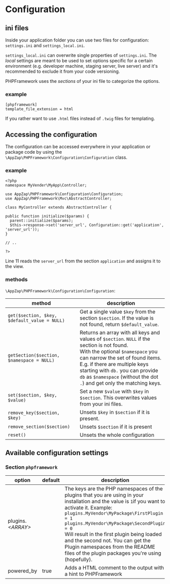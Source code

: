 # Configuration

## ini files

Inside your application folder you can use two files for configuration: `settings.ini` and `settings_local.ini`.

`settings_local.ini` can overwrite single properties of `settings.ini`. The *local* settings are meant to be used to set options specific for a certain environment (e.g. developer machine, staging server, live server) and it's recommended to exclude it from your code versioning.

PHPFramework uses the *sections* of your ini file to categorize the options.

### example

    [phpframework]
    template_file_extension = html

If you rather want to use `.html` files instead of `.twig` files for templating.

## Accessing the configuration

The configuration can be accessed everywhere in your application or package code by using the `\AppZap\PHPFramework\Configuration\Configuration` class.

### example

    <?php
    namespace MyVender\MyApp\Controller;

    use AppZap\PHPFramework\Configuration\Configuration;
    use AppZap\PHPFramework\Mvc\AbstractController;

    class MyController extends AbstractController {

    public function initialize($params) {
      parent::initialize($params);
      $this->response->set('server_url', Configuration::get('application', 'server_url'));
    }

    // ..

    ?>

Line 11 reads the `server_url` from the section `application` and assigns it to the view.

### methods

`\AppZap\PHPFramework\Configuration\Configuration`:

| method | description |
| ------ | ----------- |
| `get($section, $key, $default_value = NULL)` | Get a single value `$key` from the section `$section`. If the value is not found, return `$default_value`.|
| `getSection($section, $namespace = NULL)` | Returns an array with all keys and values of `$section`. `NULL` if the section is not found.<br> With the optional `$namespace` you can narrow the set of found items. E.g. if there are multiple keys starting with `db.` you can provide `db` as `$namespace` (without the dot `.`) and get only the matching keys.
| `set($section, $key, $value)` | Set a new `$value` with `$key` in `$section`. This overwrites values from your ini files.
| `remove_key($section, $key)` | Unsets `$key` in `$section` if it is present. |
| `remove_section($section)` | Unsets `$section` if it is present |
| `reset()` | Unsets the whole configuration |

## Available configuration settings

### Section `phpframework`
| option | default | description |
| ------ | ------- | ----------- |
| plugins.*&lt;ARRAY&gt;* | | The keys are the PHP namespaces of the plugins that you are using in your installation and the value is `1`if you want to activate it. Example:<br>`plugins.MyVendor\MyPackage\FirstPlugin = 1`<br>`plugins.MyVendor\MyPackage\SecondPlugin = 0`<br>Will result in the first plugin being loaded and the second not. You can get the Plugin namespaces from the README files of the plugin packages you're using (hopefully). |
| powered_by | true | Adds a HTML comment to the output with a hint to PHPFramework |


